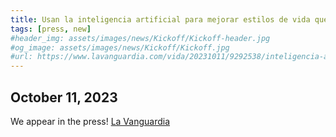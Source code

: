 ```yaml
---
title: Usan la inteligencia artificial para mejorar estilos de vida que afectan a salud cerebral
tags: [press, new]
#header_img: assets/images/news/Kickoff/Kickoff-header.jpg
#og_image: assets/images/news/Kickoff/Kickoff.jpg
#url: https://www.lavanguardia.com/vida/20231011/9292538/inteligencia-artificial-mejorar-estilos-vida-afectan-salud-cerebral.html
---
```


## October 11, 2023

We appear in the press!
[La Vanguardia](https://www.lavanguardia.com/vida/20231011/9292538/inteligencia-artificial-mejorar-estilos-vida-afectan-salud-cerebral.html)